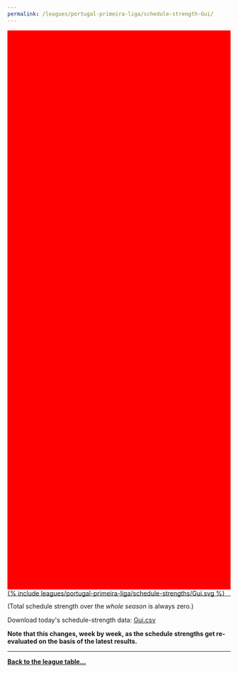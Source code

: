 ```yaml
---
permalink: /leagues/portugal-primeira-liga/schedule-strength-Gui/
---
```


<style>
.svg-wrap {
    background-color:red;
    height:0;
    padding-top:250%; /* 350px/550px */
    position: relative;
}

svg {
    background-color: white;
    height: 100%;
    display:block;
    width: 100%;
    position: absolute;
    top:0;
    left:0;
}
</style>


<div class="svg-wrap">
{% include leagues/portugal-primeira-liga/schedule-strengths/Gui.svg %}
</div>

-----

(Total schedule strength over the *whole season* is always zero.)


Download today's schedule-strength data: [Gui.csv](/assets/leagues/portugal-primeira-liga/2019/schedule-strengths/Gui.csv)

**Note that this changes, week by week, as the schedule strengths get re-evaluated on the
basis of the latest results.**

-----

[**Back to the league table...**](/leagues/portugal-primeira-liga)


